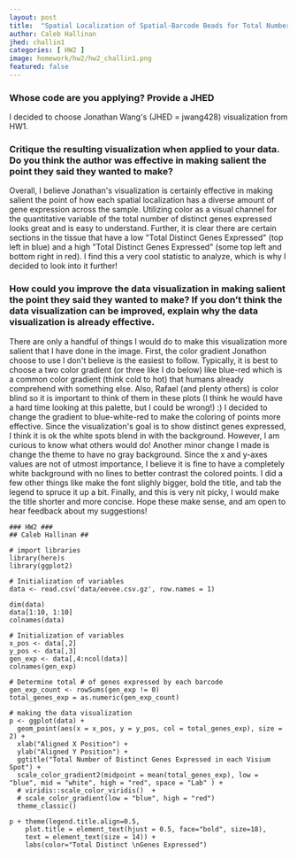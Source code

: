 ```yaml
---
layout: post
title:  "Spatial Localization of Spatial-Barcode Beads for Total Number of Distinct Genes Expressed"
author: Caleb Hallinan
jhed: challin1
categories: [ HW2 ]
image: homework/hw2/hw2_challin1.png
featured: false
---
```


### Whose code are you applying? Provide a JHED

I decided to choose Jonathan Wang's (JHED = jwang428) visualization from HW1.


### Critique the resulting visualization when applied to your data. Do you think the author was effective in making salient the point they said they wanted to make?

Overall, I believe Jonathan's visualization is certainly effective in making salient the point of how each spatial localization has a diverse amount of gene expression across the sample. Utilizing color as a visual channel for the quantitative variable of the total number of distinct genes expressed looks great and is easy to understand. Further, it is clear there are certain sections in the tissue that have a low "Total Distinct Genes Expressed" (top left in blue) and a high "Total Distinct Genes Expressed" (some top left and bottom right in red). I find this a very cool statistic to analyze, which is why I decided to look into it further!


### How could you improve the data visualization in making salient the point they said they wanted to make? If you don’t think the data visualization can be improved, explain why the data visualization is already effective.

There are only a handful of things I would do to make this visualization more salient that I have done in the image. First, the color gradient Jonathon choose to use I don't believe is the easiest to follow. Typically, it is best to choose a two color gradient (or three like I do below) like blue-red which is a common color gradient (think cold to hot) that humans already comprehend with something else. Also, Rafael (and plenty others) is color blind so it is important to think of them in these plots (I think he would have a hard time looking at this palette, but I could be wrong!) :) I decided to change the gradient to blue-white-red to make the coloring of points more effective. Since the visualization's goal is to show distinct genes expressed, I think it is ok the white spots blend in with the background. However, I am curious to know what others would do! Another minor change I made is change the theme to have no gray background. Since the x and y-axes values are not of utmost importance, I believe it is fine to have a completely white background with no lines to better contrast the colored points. I did a few other things like make the font slighly bigger, bold the title, and tab the legend to spruce it up a bit. Finally, and this is very nit picky, I would make the title shorter and more concise. Hope these make sense, and am open to hear feedback about my suggestions!


```{r}
### HW2 ###
## Caleb Hallinan ##

# import libraries
library(here)s
library(ggplot2)

# Initialization of variables
data <- read.csv('data/eevee.csv.gz', row.names = 1)

dim(data)
data[1:10, 1:10]
colnames(data)

# Initialization of variables
x_pos <- data[,2]
y_pos <- data[,3]
gen_exp <- data[,4:ncol(data)]
colnames(gen_exp)

# Determine total # of genes expressed by each barcode
gen_exp_count <- rowSums(gen_exp != 0)
total_genes_exp = as.numeric(gen_exp_count)

# making the data visualization
p <- ggplot(data) + 
  geom_point(aes(x = x_pos, y = y_pos, col = total_genes_exp), size = 2) + 
  xlab("Aligned X Position") + 
  ylab("Aligned Y Position") + 
  ggtitle("Total Number of Distinct Genes Expressed in each Visium Spot") + 
  scale_color_gradient2(midpoint = mean(total_genes_exp), low = "blue", mid = "white", high = "red", space = "Lab" ) +
  # viridis::scale_color_viridis()  + 
  # scale_color_gradient(low = "blue", high = "red")
  theme_classic()
  
p + theme(legend.title.align=0.5,
    plot.title = element_text(hjust = 0.5, face="bold", size=18),
    text = element_text(size = 14)) + 
    labs(color="Total Distinct \nGenes Expressed")


```
